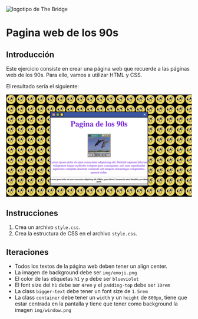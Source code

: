 ![logotipo de The Bridge](https://user-images.githubusercontent.com/27650532/77754601-e8365180-702b-11ea-8bed-5bc14a43f869.png "logotipo de The Bridge")

# Pagina web de los 90s

## Introducción

Este ejercicio consiste en crear una página web que recuerde a las páginas web de los 90s. Para ello, vamos a utilizar HTML y CSS.

El resultado sería el siguiente: 

![resultado pagina web](/pagina-web.png)

## Instrucciones

1. Crea un archivo `style.css`.
2. Crea la estructura de CSS en el archivo `style.css`.

## Iteraciones

- Todos los textos de la página web deben tener un align center.
- La imagen de background debe ser `img/emoji.png`
- El color de las etiquetas `h1` y `p` debe ser `blueviolet`
- El font size del `h1` debe ser `4rem` y el `padding-top` debe ser `10rem`
- La class `bigger-text` debe tener un font size de `1.5rem`
- La class `container` debe tener un `width` y un `height` de `800px`, tiene que estar centrada en la pantalla y tiene que tener como background la imagen `img/window.png`